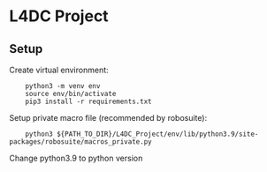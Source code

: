 # L4DC Project

## Setup
Create virtual environment:
```
    python3 -m venv env
    source env/bin/activate
    pip3 install -r requirements.txt
```
Setup private macro file (recommended by robosuite):
```
    python3 ${PATH_TO_DIR}/L4DC_Project/env/lib/python3.9/site-packages/robosuite/macros_private.py
```
Change python3.9 to python version